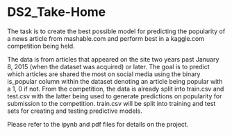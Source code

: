 # DS2_Take-Home
The task is to create the best possible model for predicting the popularity of a news article from mashable.com and perform best in a kaggle.com competition being held.

The data is from articles that appeared on the site two years past January 8, 2015 (when the dataset was acquired) or later. The goal is to predict which articles are shared the most on social media using the binary is_popular column within the dataset denoting an article being popular with a 1, 0 if not. From the competition, the data is already split into train.csv and test.csv with the latter being used to generate predictions on popularity for submission to the competition. train.csv will be split into training and test sets for creating and testing predictive models.

Please refer to the ipynb and pdf files for details on the project.
